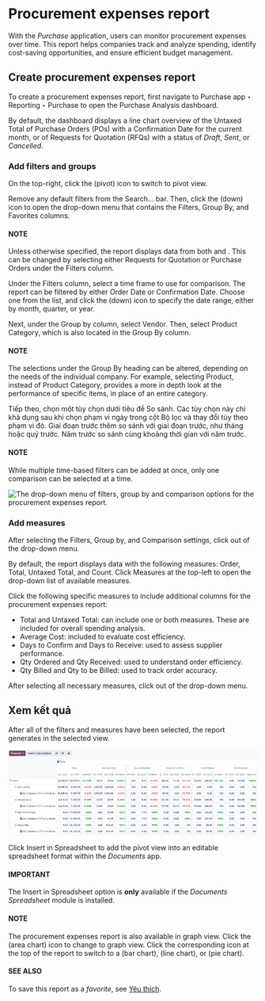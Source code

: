 # Procurement expenses report

With the *Purchase* application, users can monitor procurement expenses over time. This report helps
companies track and analyze spending, identify cost-saving opportunities, and ensure efficient
budget management.

## Create procurement expenses report

To create a procurement expenses report, first navigate to Purchase app ‣ Reporting ‣ Purchase to
open the Purchase Analysis dashboard.

By default, the dashboard displays a line chart overview of the Untaxed Total of
Purchase Orders (POs) with a Confirmation Date for the current month, or of
Requests for Quotation (RFQs) with a status of *Draft*, *Sent*, or *Cancelled*.

### Add filters and groups

On the top-right, click the <i class="oi oi-view-pivot"></i> (pivot) icon to switch to pivot view.

Remove any default filters from the Search... bar. Then, click the <i class="fa fa-caret-down"></i> (down) icon to open the
drop-down menu that contains the Filters, Group By, and
Favorites columns.

#### NOTE
Unless otherwise specified, the report displays data from both  and . This can be
changed by selecting either Requests for Quotation or Purchase Orders
under the Filters column.

Under the Filters column, select a time frame to use for comparison. The report can be
filtered by either Order Date or Confirmation Date. Choose one from the
list, and click the <i class="fa fa-caret-down"></i> (down) icon to specify the date range, either by month, quarter, or year.

Next, under the Group by column, select Vendor. Then, select
Product Category, which is also located in the Group By column.

#### NOTE
The selections under the Group By heading can be altered, depending on the needs of
the individual company. For example, selecting Product, instead of Product
Category, provides a more in depth look at the performance of specific items, in place of an
entire category.

Tiếp theo, chọn một tùy chọn dưới tiêu đề So sánh. Các tùy chọn này chỉ khả dụng sau khi chọn phạm vi ngày trong cột Bộ lọc và thay đổi tùy theo phạm vi đó. Giai đoạn trước thêm so sánh với giai đoạn trước, như tháng hoặc quý trước. Năm trước so sánh cùng khoảng thời gian với năm trước.

#### NOTE
While multiple time-based filters can be added at once, only one comparison can be selected at a
time.

![The drop-down menu of filters, group by and comparison options for the procurement expenses
report.](../../../../.gitbook/assets/filters-groups.png)

### Add measures

After selecting the Filters, Group by, and Comparison settings,
click out of the drop-down menu.

By default, the report displays data with the following measures: Order,
Total, Untaxed Total, and Count. Click Measures at
the top-left to open the drop-down list of available measures.

Click the following specific measures to include additional columns for the procurement expenses
report:

- Total and Untaxed Total: can include one or both measures. These are
  included for overall spending analysis.
- Average Cost: included to evaluate cost efficiency.
- Days to Confirm and Days to Receive: used to assess supplier performance.
- Qty Ordered and Qty Received: used to understand order efficiency.
- Qty Billed and Qty to be Billed: used to track order accuracy.

After selecting all necessary measures, click out of the drop-down menu.

<a id="purchase-view-results"></a>

## Xem kết quả

After all of the filters and measures have been selected, the report generates in the selected view.

![A sample version of the procurement expenses report.](../../../../.gitbook/assets/sample-per-report.png)

Click Insert in Spreadsheet to add the pivot view into an editable spreadsheet format
within the *Documents* app.

#### IMPORTANT
The Insert in Spreadsheet option is **only** available if the *Documents Spreadsheet*
module is installed.

#### NOTE
The procurement expenses report is also available in graph view. Click the <i class="fa fa-area-chart"></i> (area
chart) icon to change to graph view. Click the corresponding icon at the top of the report to
switch to a <i class="fa fa-bar-chart"></i> (bar chart), <i class="fa fa-line-chart"></i> (line
chart), or <i class="fa fa-pie-chart"></i> (pie chart).

#### SEE ALSO
To save this report as a *favorite*, see [Yêu thích](../../../essentials/search.md#search-favorites).
